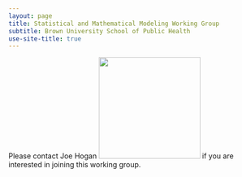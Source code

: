 ```yaml
---
layout: page
title: Statistical and Mathematical Modeling Working Group
subtitle: Brown University School of Public Health
use-site-title: true
---
```


Please contact Joe Hogan <img src="/SMWG/img/acs.png" width="200"> if you are interested in joining this working group.


